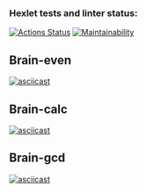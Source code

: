 ### Hexlet tests and linter status:
[![Actions Status](https://github.com/EgorovArtem34/frontend-project-lvl1/workflows/hexlet-check/badge.svg)](https://github.com/EgorovArtem34/frontend-project-lvl1/actions)
[![Maintainability](https://api.codeclimate.com/v1/badges/0d40d73e532b192a3a7a/maintainability)](https://codeclimate.com/github/EgorovArtem34/frontend-project-lvl1/maintainability)
## Brain-even
[![asciicast](https://asciinema.org/a/BueIcfN7MGh4wLtuJpIpba1Sb.svg)](https://asciinema.org/a/BueIcfN7MGh4wLtuJpIpba1Sb)
## Brain-calc
[![asciicast](https://asciinema.org/a/BhAl2Eu6Tgon1Ez2u4xtsy4c0.svg)](https://asciinema.org/a/BhAl2Eu6Tgon1Ez2u4xtsy4c0)
## Brain-gcd
[![asciicast](https://asciinema.org/a/QBaEJx9yjyDNkNFWB3CbBTFNA.svg)](https://asciinema.org/a/QBaEJx9yjyDNkNFWB3CbBTFNA)